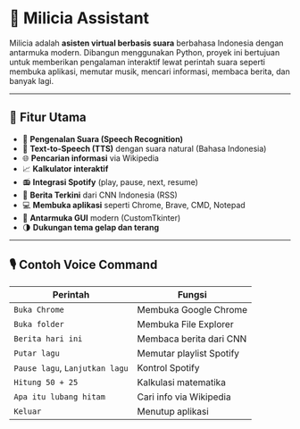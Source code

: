# 🧠 Milicia Assistant

Milicia adalah **asisten virtual berbasis suara** berbahasa Indonesia dengan antarmuka modern. Dibangun menggunakan Python, proyek ini bertujuan untuk memberikan pengalaman interaktif lewat perintah suara seperti membuka aplikasi, memutar musik, mencari informasi, membaca berita, dan banyak lagi.

---

## 🚀 Fitur Utama

- 🎤 **Pengenalan Suara (Speech Recognition)**
- 💬 **Text-to-Speech (TTS)** dengan suara natural (Bahasa Indonesia)
- 🌐 **Pencarian informasi** via Wikipedia
- 📈 **Kalkulator interaktif**
- 📻 **Integrasi Spotify** (play, pause, next, resume)
- 📰 **Berita Terkini** dari CNN Indonesia (RSS)
- 💻 **Membuka aplikasi** seperti Chrome, Brave, CMD, Notepad
- 🎨 **Antarmuka GUI** modern (CustomTkinter)
- 🌗 **Dukungan tema gelap dan terang**

---

## 🎙️ Contoh Voice Command

| Perintah                         | Fungsi                          |
|----------------------------------|----------------------------------|
| `Buka Chrome`                    | Membuka Google Chrome           |
| `Buka folder`                    | Membuka File Explorer           |
| `Berita hari ini`               | Membaca berita dari CNN         |
| `Putar lagu`                    | Memutar playlist Spotify        |
| `Pause lagu`, `Lanjutkan lagu`  | Kontrol Spotify                 |
| `Hitung 50 + 25`                | Kalkulasi matematika            |
| `Apa itu lubang hitam`          | Cari info via Wikipedia         |
| `Keluar`                        | Menutup aplikasi                |
